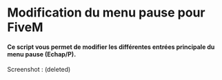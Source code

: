 # Modification du menu pause pour FiveM
#### Ce script vous permet de modifier les différentes entrées principale du menu pause (Echap/P).

Screenshot : (deleted)
